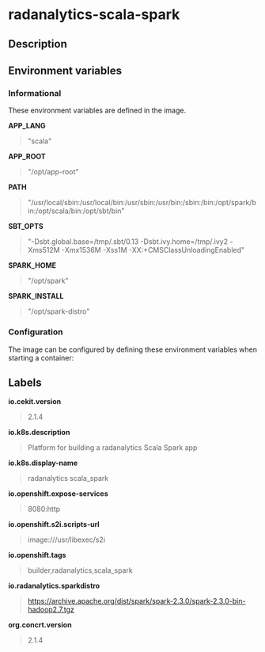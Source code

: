 # radanalytics-scala-spark

## Description




## Environment variables

### Informational

These environment variables are defined in the image.

__APP_LANG__
>"scala"

__APP_ROOT__
>"/opt/app-root"

__PATH__
>"/usr/local/sbin:/usr/local/bin:/usr/sbin:/usr/bin:/sbin:/bin:/opt/spark/bin:/opt/scala/bin:/opt/sbt/bin"

__SBT_OPTS__
>"-Dsbt.global.base=/tmp/.sbt/0.13 -Dsbt.ivy.home=/tmp/.ivy2 -Xms512M -Xmx1536M -Xss1M -XX:+CMSClassUnloadingEnabled"

__SPARK_HOME__
>"/opt/spark"

__SPARK_INSTALL__
>"/opt/spark-distro"


### Configuration

The image can be configured by defining these environment variables
when starting a container:



## Labels

__io.cekit.version__
> 2.1.4

__io.k8s.description__
> Platform for building a radanalytics Scala Spark app

__io.k8s.display-name__
> radanalytics scala_spark

__io.openshift.expose-services__
> 8080:http

__io.openshift.s2i.scripts-url__
> image:///usr/libexec/s2i

__io.openshift.tags__
> builder,radanalytics,scala_spark

__io.radanalytics.sparkdistro__
> https://archive.apache.org/dist/spark/spark-2.3.0/spark-2.3.0-bin-hadoop2.7.tgz

__org.concrt.version__
> 2.1.4


